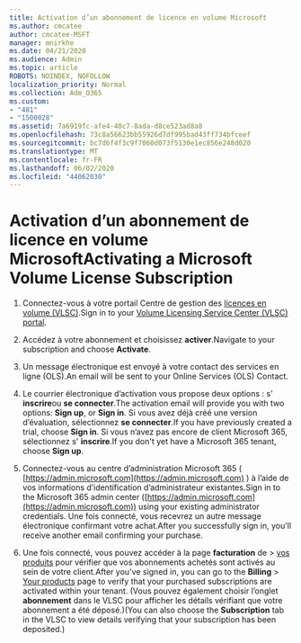```yaml
---
title: Activation d’un abonnement de licence en volume Microsoft
ms.author: cmcatee
author: cmcatee-MSFT
manager: mnirkhe
ms.date: 04/21/2020
ms.audience: Admin
ms.topic: article
ROBOTS: NOINDEX, NOFOLLOW
localization_priority: Normal
ms.collection: Adm_O365
ms.custom:
- "481"
- "1500028"
ms.assetid: 7a6919fc-afe4-40c7-8ada-d8ce523ad8a8
ms.openlocfilehash: 73c8a56623bb55926d7df995bad43ff734bfceef
ms.sourcegitcommit: bc7d6f4f3c9f7060d073f5130e1ec856e248d020
ms.translationtype: MT
ms.contentlocale: fr-FR
ms.lasthandoff: 06/02/2020
ms.locfileid: "44062030"
---
```

# <a name="activating-a-microsoft-volume-license-subscription"></a><span data-ttu-id="cc293-102">Activation d’un abonnement de licence en volume Microsoft</span><span class="sxs-lookup"><span data-stu-id="cc293-102">Activating a Microsoft Volume License Subscription</span></span>

1. <span data-ttu-id="cc293-103">Connectez-vous à votre portail Centre de gestion des [licences en volume (VLSC)](https://go.microsoft.com/fwlink/p/?LinkId=329762).</span><span class="sxs-lookup"><span data-stu-id="cc293-103">Sign in to your [Volume Licensing Service Center (VLSC) portal](https://go.microsoft.com/fwlink/p/?LinkId=329762).</span></span>

2. <span data-ttu-id="cc293-104">Accédez à votre abonnement et choisissez **activer**.</span><span class="sxs-lookup"><span data-stu-id="cc293-104">Navigate to your subscription and choose **Activate**.</span></span>

3. <span data-ttu-id="cc293-105">Un message électronique est envoyé à votre contact des services en ligne (OLS).</span><span class="sxs-lookup"><span data-stu-id="cc293-105">An email will be sent to your Online Services (OLS) Contact.</span></span>

4. <span data-ttu-id="cc293-106">Le courrier électronique d’activation vous propose deux options : s' **inscrire**ou **se connecter**.</span><span class="sxs-lookup"><span data-stu-id="cc293-106">The activation email will provide you with two options: **Sign up**, or **Sign in**.</span></span> <span data-ttu-id="cc293-107">Si vous avez déjà créé une version d’évaluation, sélectionnez **se connecter**.</span><span class="sxs-lookup"><span data-stu-id="cc293-107">If you have previously created a trial, choose **Sign in**.</span></span> <span data-ttu-id="cc293-108">Si vous n’avez pas encore de client Microsoft 365, sélectionnez s' **inscrire**.</span><span class="sxs-lookup"><span data-stu-id="cc293-108">If you don't yet have a Microsoft 365 tenant, choose **Sign up**.</span></span>

5. <span data-ttu-id="cc293-109">Connectez-vous au centre d’administration Microsoft 365 ( [https://admin.microsoft.com](https://admin.microsoft.com) ) à l’aide de vos informations d’identification d’administrateur existantes.</span><span class="sxs-lookup"><span data-stu-id="cc293-109">Sign in to the Microsoft 365 admin center ([https://admin.microsoft.com](https://admin.microsoft.com)) using your existing administrator credentials.</span></span> <span data-ttu-id="cc293-110">Une fois connecté, vous recevrez un autre message électronique confirmant votre achat.</span><span class="sxs-lookup"><span data-stu-id="cc293-110">After you successfully sign in, you'll receive another email confirming your purchase.</span></span>

6. <span data-ttu-id="cc293-111">Une fois connecté, vous pouvez accéder à la page **facturation** de \> [vos produits](https://go.microsoft.com/fwlink/p/?linkid=842054) pour vérifier que vos abonnements achetés sont activés au sein de votre client.</span><span class="sxs-lookup"><span data-stu-id="cc293-111">After you've signed in, you can go to the **Billing** \> [Your products](https://go.microsoft.com/fwlink/p/?linkid=842054) page to verify that your purchased subscriptions are activated within your tenant.</span></span> <span data-ttu-id="cc293-112">(Vous pouvez également choisir l’onglet **abonnement** dans le VLSC pour afficher les détails vérifiant que votre abonnement a été déposé.)</span><span class="sxs-lookup"><span data-stu-id="cc293-112">(You can also choose the **Subscription** tab in the VLSC to view details verifying that your subscription has been deposited.)</span></span>
